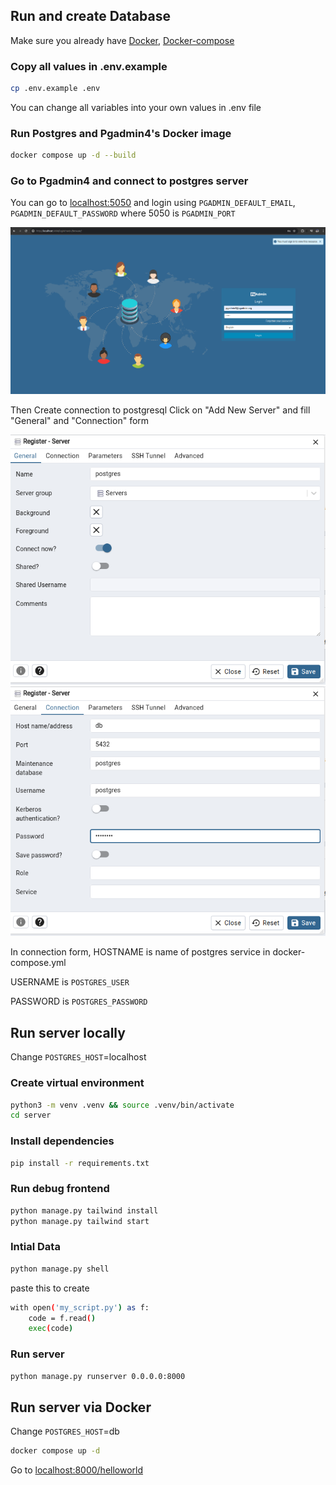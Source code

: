 ## Run and create Database
Make sure you already have [Docker](https://docs.docker.com/engine/install/), [Docker-compose](https://docs.docker.com/compose/install/)

### Copy all values in .env.example
```bash
cp .env.example .env
```
You can change all variables into your own values in .env file

### Run Postgres and Pgadmin4's Docker image

```bash
docker compose up -d --build
```

### Go to Pgadmin4 and connect to postgres server
You can go to [localhost:5050](https://localhost:5050) and login using `PGADMIN_DEFAULT_EMAIL`, `PGADMIN_DEFAULT_PASSWORD` where 5050 is `PGADMIN_PORT`

![PGADMIN LOGIN IMAGE](images/PGADMIN_login.png)

Then Create connection to postgresql
Click on "Add New Server" and fill "General" and "Connection" form

![PGADMIN GENERAL](images/PGADMIN_general.png)
![PGADMIN CONNECTION](images/PGADMIN_connection.png)

In connection form, HOSTNAME is name of postgres service in docker-compose.yml

USERNAME is `POSTGRES_USER`

PASSWORD is `POSTGRES_PASSWORD`

## Run server locally

Change `POSTGRES_HOST`=localhost

### Create virtual environment
```bash
python3 -m venv .venv && source .venv/bin/activate
cd server
```

### Install dependencies
```bash
pip install -r requirements.txt
```
### Run debug frontend
```bash
python manage.py tailwind install
python manage.py tailwind start
```
### Intial Data 

```bash
python manage.py shell
```
paste this to create

```bash
with open('my_script.py') as f:
    code = f.read()
    exec(code)
```


### Run server
```bash
python manage.py runserver 0.0.0.0:8000
```

## Run server via Docker
Change `POSTGRES_HOST`=db

```bash
docker compose up -d
```

Go to [localhost:8000/helloworld](http://localhost:8000/helloworld)
